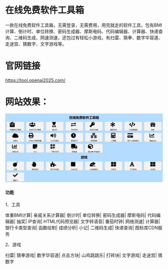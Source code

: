 # 在线免费软件工具箱
一款在线免费软件工具箱，无需登录，无需费用，用完就走的软件工具，包有BMI计算、倒计时、单位转换、密码生成器、摩斯电码、代码编辑器、计算器、快递查询、二维码生成、网速测速，还包过有轻松小游戏，有扫雷、猜拳、数字华容道、走迷宫、猜数字、文字游戏等。
# 官网链接

https://tool.openai2025.com/

# 网站效果：

![图片描述](images/61.png)

#### 功能

1、工具

体重BMI计算|
亲戚关系计算器|
倒计时|
单位转换|
密码生成器|
摩斯电码|
代码编辑器|
抽奖|
IP查询|
HTML代码预览器|
文字转语音|
番茄时钟|
网络测速|
计算器|
银行卡类型查询|
函数绘制|
成绩分析|
小记|
二维码生成|
快递查询|
图标库CDN服务

2、游戏

扫雷|
猜拳游戏|
数字华容道|
点击方块|
山鸡跳跳乐|
打砖块|
文字游戏|
走迷宫|
猜数字


